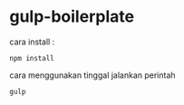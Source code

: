 # gulp-boilerplate

cara install :

``` npm install ```

cara menggunakan tinggal jalankan perintah

``` gulp ```